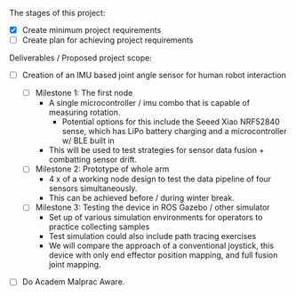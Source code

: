 The stages of this project:

- [x] Create minimum project requirements
- [ ] Create plan for achieving project requirements

Deliverables / Proposed project scope:

- [ ] Creation of an IMU based joint angle sensor for human robot interaction
  - [ ] Milestone 1: The first node
    - A single microcontroller / imu combo that is capable of measuring rotation.
      - Potential options for this include the Seeed Xiao NRF52840 sense, which has LiPo battery charging and a microcontroller w/ BLE built in
    - This will be used to test strategies for sensor data fusion + combatting sensor drift.
  - [ ] Milestone 2: Prototype of whole arm
    - 4 x of a working node design to test the data pipeline of four sensors simultaneously.
    - This can be achieved before / during winter break.
  - [ ] Milestone 3: Testing the device in ROS Gazebo / other simulator
    - Set up of various simulation environments for operators to practice collecting samples
    - Test simulation could also include path tracing exercises
    - We will compare the approach of a conventional joystick, this device with only end effector position mapping, and full fusion joint mapping.

- [ ] Do Academ Malprac Aware.

